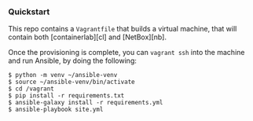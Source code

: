 ### Quickstart

This repo contains a `Vagrantfile` that builds a virtual machine,
that will contain both [containerlab][cl] and [NetBox][nb].

Once the provisioning is complete, you can `vagrant ssh` into the
machine and run Ansible, by doing the following:

```shell
$ python -m venv ~/ansible-venv
$ source ~/ansible-venv/bin/activate
$ cd /vagrant
$ pip install -r requirements.txt
$ ansible-galaxy install -r requirements.yml
$ ansible-playbook site.yml
```
